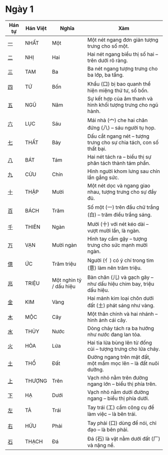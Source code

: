 <link href="styles.css" rel="stylesheet"></link>

<span class="stroke-order"></span>

# Ngày 1

| Hán tự | Hán Việt | Nghĩa | Xàm |
| -------------------------------- | ------ | ---------------- | -------------------------------------------- |
| [<span class="stroke-order">一</span>](https://mazii.net/vi-VN/search/kanji/javi/一) | NHẤT | Một | Một nét ngang đơn giản tượng trưng cho số một. |
| [<span class="stroke-order">二</span>](https://mazii.net/vi-VN/search/kanji/javi/二) | NHỊ | Hai | Hai nét ngang biểu thị số hai – trên dưới rõ ràng. |
| [<span class="stroke-order">三</span>](https://mazii.net/vi-VN/search/kanji/javi/三) | TAM | Ba | Ba nét ngang tượng trưng cho ba lớp, ba tầng. |
| [<span class="stroke-order">四</span>](https://mazii.net/vi-VN/search/kanji/javi/四) | TỨ | Bốn | Khẩu (口) bị bao quanh thể hiện miệng thứ tư, số bốn. |
| [<span class="stroke-order">五</span>](https://mazii.net/vi-VN/search/kanji/javi/五) | NGŨ | Năm | Sự kết hợp của âm thanh và hình khối tượng trưng cho ngũ hành. |
| [<span class="stroke-order">六</span>](https://mazii.net/vi-VN/search/kanji/javi/六) | LỤC | Sáu | Mái nhà (宀) che hai chân đứng (八) – sáu người tụ họp. |
| [<span class="stroke-order">七</span>](https://mazii.net/vi-VN/search/kanji/javi/七) | THẤT | Bảy | Dấu cắt ngang nét – tượng trưng cho sự chia tách, con số thất bại. |
| [<span class="stroke-order">八</span>](https://mazii.net/vi-VN/search/kanji/javi/八) | BÁT | Tám | Hai nét tách ra – biểu thị sự phân tách thành tám phần. |
| [<span class="stroke-order">九</span>](https://mazii.net/vi-VN/search/kanji/javi/九) | CỬU | Chín | Hình người khom lưng sau chín lần gắng sức. |
| [<span class="stroke-order">十</span>](https://mazii.net/vi-VN/search/kanji/javi/十) | THẬP | Mười | Một nét dọc và ngang giao nhau, tượng trưng cho sự đầy đủ. |
| [<span class="stroke-order">百</span>](https://mazii.net/vi-VN/search/kanji/javi/百) | BÁCH | Trăm | Số một (一) trên đầu chữ trắng (白) – trăm điều trắng sáng. |
| [<span class="stroke-order">千</span>](https://mazii.net/vi-VN/search/kanji/javi/千) | THIÊN | Ngàn | Mười (十) với nét kéo dài – vượt mười lần, là ngàn. |
| [<span class="stroke-order">万</span>](https://mazii.net/vi-VN/search/kanji/javi/万) | VẠN | Mười ngàn | Hình tay cầm gậy – tượng trưng cho sức mạnh mười ngàn. |
| [<span class="stroke-order">億</span>](https://mazii.net/vi-VN/search/kanji/javi/億) | ỨC | Trăm triệu | Người (亻) có ý chí trong tim (意) làm nên trăm triệu. |
| [<span class="stroke-order">兆</span>](https://mazii.net/vi-VN/search/kanji/javi/兆) | TRIỆU | Một nghìn tỷ / dấu hiệu | Bàn chân (儿) và gạch gãy – như dấu hiệu chim bay, triệu dấu hiệu. |
| [<span class="stroke-order">金</span>](https://mazii.net/vi-VN/search/kanji/javi/金) | KIM | Vàng | Hai mảnh kim loại chôn dưới đất (土) phát sáng như vàng. |
| [<span class="stroke-order">木</span>](https://mazii.net/vi-VN/search/kanji/javi/木) | MỘC | Cây | Một thân chính và hai nhánh – hình ảnh cái cây. |
| [<span class="stroke-order">水</span>](https://mazii.net/vi-VN/search/kanji/javi/水) | THỦY | Nước | Dòng chảy tách ra ba hướng như nước đang lan tỏa. |
| [<span class="stroke-order">火</span>](https://mazii.net/vi-VN/search/kanji/javi/火) | HỎA | Lửa | Hai tia lửa bùng lên từ đống củi – tượng trưng cho lửa cháy. |
| [<span class="stroke-order">土</span>](https://mazii.net/vi-VN/search/kanji/javi/土) | THỔ | Đất | Đường ngang trên mặt đất, một mầm mọc lên – là đất nuôi dưỡng. |
| [<span class="stroke-order">上</span>](https://mazii.net/vi-VN/search/kanji/javi/上) | THƯỢNG | Trên | Vạch nhỏ nằm trên đường ngang lớn – biểu thị phía trên. |
| [<span class="stroke-order">下</span>](https://mazii.net/vi-VN/search/kanji/javi/下) | HẠ | Dưới | Vạch nhỏ nằm dưới đường ngang – biểu thị phía dưới. |
| [<span class="stroke-order">左</span>](https://mazii.net/vi-VN/search/kanji/javi/左) | TẢ | Trái | Tay trái (工) cầm công cụ để làm việc – là bên trái. |
| [<span class="stroke-order">右</span>](https://mazii.net/vi-VN/search/kanji/javi/右) | HỮU | Phải | Tay phải (口) dùng để nói, chỉ đạo – là bên phải. |
| [<span class="stroke-order">石</span>](https://mazii.net/vi-VN/search/kanji/javi/石) | THẠCH | Đá | Đá (石) là vật nằm dưới đất (厂) và nặng nề. |